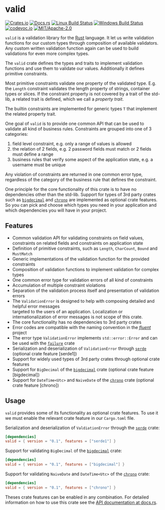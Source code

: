 # valid

[![Crates.io][crb]][crl]
[![Docs.rs][dcb]][dcl]
[![Linux Build Status][tcb]][tcl]
[![Windows Build Status][avb]][avl]
[![codevoc.io][cvb]][cvl]
[![MIT/Apache-2.0][lib]][lil]

[crb]: https://img.shields.io/crates/v/valid.svg
[dcb]: https://docs.rs/valid/badge.svg
[tcb]: https://travis-ci.org/innoave/valid.svg?branch=master
[avb]: https://ci.appveyor.com/api/projects/status/github/innoave/valid?branch=master&svg=true
[cvb]: https://codecov.io/gh/innoave/valid/branch/master/graph/badge.svg
[lib]: https://img.shields.io/badge/license-MIT%2FApache-blue.svg
[l1b]: https://img.shields.io/badge/license-MIT-blue.svg
[l2b]: https://img.shields.io/badge/license-Apache-blue.svg

[crl]: https://crates.io/crates/valid/
[dcl]: https://docs.rs/valid
[tcl]: https://travis-ci.org/innoave/valid/
[avl]: https://ci.appveyor.com/project/innoave/valid
[cvl]: https://codecov.io/github/innoave/valid?branch=master
[lil]: LICENSE
[l1l]: https://opensource.org/licenses/MIT
[l2l]: https://www.apache.org/licenses/LICENSE-2.0

`valid` is a validation library for the [Rust] language. It let us write validation functions for
our custom types through composition of available validators. Any custom written validation function
again can be used to build validations for even more complex types.

The `valid` crate defines the types and traits to implement validation functions and use them to
validate our values. Additionally it defines primitive constraints.
 
Most primitive constraints validate one property of the validated type. E.g. the `Length` constraint
validates the length property of strings, container types or slices. If the constraint property is
not covered by a trait of the std-lib, a related trait is defined, which we call a _property trait_. 

The builtin constraints are implemented for generic types `T` that implement the related property
trait.

One goal of `valid` is to provide one common API that can be used to validate all kind of business 
rules. Constraints are grouped into one of 3 categories:
 
1. field level constraint, e.g. only a range of values is allowed
2. the relation of 2 fields, e.g. 2 password fields must match or 2 fields must define a range
3. business rules that verify some aspect of the application state, e.g. a username must be unique

Any violation of constraints are returned in one common error type, regardless of the category of 
the business rule that defines the constraint.

One principle for the core functionality of this crate is to have no dependencies other than
the std-lib. Support for types of 3rd party crates such as [`bigdecimal`] and [`chrono`] are 
implemented as optional crate features. So you can pick and choose which types you need in your 
application and which dependencies you will have in your project.

## Features

* Common validation API for validating constraints on field values, constraints on related fields 
  and constraints on application state 
* Definition of primitive constraints, such as `Length`, `CharCount`, `Bound` and `MustMatch` 
* Generic implementations of the validation function for the provided constraints
* Composition of validation functions to implement validation for complex types
* One common error type for validation errors of all kind of constraints
* Accumulation of multiple constraint violations
* Separation of the validation process itself and presentation of validation errors
* The `ValidationError` is designed to help with composing detailed and helpful error messages  
  targeted to the users of an application. Localization or internationalization of error messages is
  not scope of this crate.
* The core functionality has no dependencies to 3rd party crates
* Error codes are compatible with the naming convention in the [_fluent_] project
* The error type `ValidationError` implements `std::error::Error` and can be used with the
  [`failure`] crate
* Serialization and deserialization of `ValidationError` through [`serde`] (optional crate feature
  [serde1])
* Support for widely used types of 3rd party crates through optional crate features
* Support for `BigDecimal` of the [`bigdecimal`] crate (optional crate feature [bigdecimal])
* Support for `DateTime<Utc>` and `NaiveDate` of the [`chrono`] crate (optional crate feature
  [chrono])

## Usage

`valid` provides some of its functionality as optional crate features. To use it we must enable the 
relevant crate feature in our `Cargo.toml` file.

Serialization and deserialization of `ValdiationError` through the [`serde`] crate:

```toml
[dependencies]
valid = { version = "0.1", features = ["serde1"] }
```

Support for validating `BigDecimal` of the [`bigdecimal`] crate:

```toml
[dependencies]
valid = { version = "0.1", features = ["bigdecimal"] }
```
 
Support for validating `NaiveDate` and `DateTime<Utc>` of the [`chrono`] crate:

```toml
[dependencies]
valid = { version = "0.1", features = ["chrono"] }
```
 
Theses crate features can be enabled in any combination. For detailed information on how to use this
crate see the [API documentation at docs.rs](https://docs.rs/valid).

[rust]: https://rust-lang.org
[`bigdecimal`]: https://crates.io/crates/bigdecimal
[`chrono`]: https://crates.io/crates/chrono
[`failure`]: https://crates.io/crates/failure
[_fluent_]: https://projectfluent.org/
[`serde`]: https://crates.io/crates/serde
[`valid`]: https://crates.io/crates/valid
